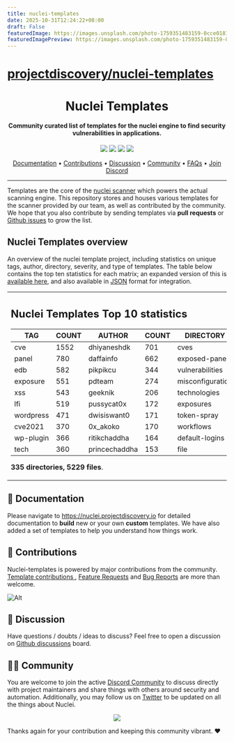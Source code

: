 ```yaml
---
title: nuclei-templates
date: 2025-10-31T12:24:22+08:00
draft: False
featuredImage: https://images.unsplash.com/photo-1759351483159-0cce0181da00?ixid=M3w0NjAwMjJ8MHwxfHJhbmRvbXx8fHx8fHx8fDE3NjE4ODQ1NTh8&ixlib=rb-4.1.0
featuredImagePreview: https://images.unsplash.com/photo-1759351483159-0cce0181da00?ixid=M3w0NjAwMjJ8MHwxfHJhbmRvbXx8fHx8fHx8fDE3NjE4ODQ1NTh8&ixlib=rb-4.1.0
---
```


# [projectdiscovery/nuclei-templates](https://github.com/projectdiscovery/nuclei-templates)



<h1 align="center">
Nuclei Templates
</h1>
<h4 align="center">Community curated list of templates for the nuclei engine to find security vulnerabilities in applications.</h4>


<p align="center">
<a href="https://github.com/projectdiscovery/nuclei-templates/issues"><img src="https://img.shields.io/badge/contributions-welcome-brightgreen.svg?style=flat"></a>
<a href="https://github.com/projectdiscovery/nuclei-templates/releases"><img src="https://img.shields.io/github/release/projectdiscovery/nuclei-templates"></a>
<a href="https://twitter.com/pdnuclei"><img src="https://img.shields.io/twitter/follow/pdnuclei.svg?logo=twitter"></a>
<a href="https://discord.gg/projectdiscovery"><img src="https://img.shields.io/discord/695645237418131507.svg?logo=discord"></a>
</p>
      
<p align="center">
  <a href="https://nuclei.projectdiscovery.io/templating-guide/">Documentation</a> •
  <a href="#-contributions">Contributions</a> •
  <a href="#-discussion">Discussion</a> •
  <a href="#-community">Community</a> •
  <a href="https://nuclei.projectdiscovery.io/faq/templates/">FAQs</a> •
  <a href="https://discord.gg/projectdiscovery">Join Discord</a>
</p>

----

Templates are the core of the [nuclei scanner](https://github.com/projectdiscovery/nuclei) which powers the actual scanning engine.
This repository stores and houses various templates for the scanner provided by our team, as well as contributed by the community.
We hope that you also contribute by sending templates via **pull requests** or [Github issues](https://github.com/projectdiscovery/nuclei-templates/issues/new?assignees=&labels=&template=submit-template.md&title=%5Bnuclei-template%5D+) to grow the list.


## Nuclei Templates overview


An overview of the nuclei template project, including statistics on unique tags, author, directory, severity, and type of templates. The table below contains the top ten statistics for each matrix; an expanded version of this is [available here](TEMPLATES-STATS.md), and also available in [JSON](TEMPLATES-STATS.json) format for integration.

<table>
<tr>
<td> 

## Nuclei Templates Top 10 statistics

|    TAG    | COUNT |    AUTHOR     | COUNT |    DIRECTORY     | COUNT | SEVERITY | COUNT |  TYPE   | COUNT |
|-----------|-------|---------------|-------|------------------|-------|----------|-------|---------|-------|
| cve       |  1552 | dhiyaneshdk   |   701 | cves             |  1529 | info     |  1671 | http    |  4330 |
| panel     |   780 | daffainfo     |   662 | exposed-panels   |   782 | high     |  1152 | file    |    78 |
| edb       |   582 | pikpikcu      |   344 | vulnerabilities  |   520 | medium   |   837 | network |    77 |
| exposure  |   551 | pdteam        |   274 | misconfiguration |   361 | critical |   552 | dns     |    17 |
| xss       |   543 | geeknik       |   206 | technologies     |   322 | low      |   281 |         |       |
| lfi       |   519 | pussycat0x    |   172 | exposures        |   308 | unknown  |    25 |         |       |
| wordpress |   471 | dwisiswant0   |   171 | token-spray      |   236 |          |       |         |       |
| cve2021   |   370 | 0x_akoko      |   170 | workflows        |   190 |          |       |         |       |
| wp-plugin |   366 | ritikchaddha  |   164 | default-logins   |   116 |          |       |         |       |
| tech      |   360 | princechaddha |   153 | file             |    78 |          |       |         |       |

**335 directories, 5229 files**.

</td>
</tr>
</table>

📖 Documentation
-----

Please navigate to https://nuclei.projectdiscovery.io for detailed documentation to **build** new or your own **custom** templates.
We have also added a set of templates to help you understand how things work.

💪 Contributions
-----

Nuclei-templates is powered by major contributions from the community.
[Template contributions ](https://github.com/projectdiscovery/nuclei-templates/issues/new?assignees=&labels=&template=submit-template.md&title=%5Bnuclei-template%5D+), [Feature Requests](https://github.com/projectdiscovery/nuclei-templates/issues/new?assignees=&labels=&template=feature_request.md&title=%5BFeature%5D+) and [Bug Reports](https://github.com/projectdiscovery/nuclei-templates/issues/new?assignees=&labels=&template=bug_report.md&title=%5BBug%5D+) are more than welcome.

![Alt](https://repobeats.axiom.co/api/embed/55ee65543bb9a0f9c797626c4e66d472a517d17c.svg "Repobeats analytics image")

💬 Discussion
-----

Have questions / doubts / ideas to discuss?
Feel free to open a discussion on [Github discussions](https://github.com/projectdiscovery/nuclei-templates/discussions) board.

👨‍💻 Community
-----

You are welcome to join the active [Discord Community](https://discord.gg/projectdiscovery) to discuss directly with project maintainers and share things with others around security and automation.
Additionally, you may follow us on [Twitter](https://twitter.com/pdnuclei) to be updated on all the things about Nuclei.


<p align="center">
<a href="https://github.com/projectdiscovery/nuclei-templates/graphs/contributors">
  <img src="https://contrib.rocks/image?repo=projectdiscovery/nuclei-templates&max=300">
</a>
</p>


Thanks again for your contribution and keeping this community vibrant. :heart:
